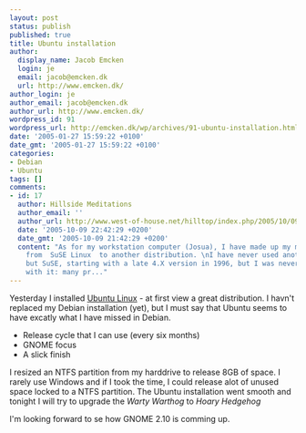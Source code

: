 ```yaml
---
layout: post
status: publish
published: true
title: Ubuntu installation
author:
  display_name: Jacob Emcken
  login: je
  email: jacob@emcken.dk
  url: http://www.emcken.dk/
author_login: je
author_email: jacob@emcken.dk
author_url: http://www.emcken.dk/
wordpress_id: 91
wordpress_url: http://emcken.dk/wp/archives/91-ubuntu-installation.html
date: '2005-01-27 15:59:22 +0100'
date_gmt: '2005-01-27 15:59:22 +0100'
categories:
- Debian
- Ubuntu
tags: []
comments:
- id: 17
  author: Hillside Meditations
  author_email: ''
  author_url: http://www.west-of-house.net/hilltop/index.php/2005/10/09/regular/debian-or-ubuntu/
  date: '2005-10-09 22:42:29 +0200'
  date_gmt: '2005-10-09 21:42:29 +0200'
  content: "As for my workstation computer (Josua), I have made up my mind to switch
    from  SuSE Linux  to another distribution. \nI have never used another Linux brand
    but SuSE, starting with a late 4.X version in 1996, but I was never really happy
    with it: many pr..."
---
```

Yesterday I installed <a href="http://www.ubuntulinux.org/">Ubuntu Linux</a> - at first view a great distribution. I havn't replaced my Debian installation (yet), but I must say that Ubuntu seems to have excatly what I have missed in Debian.

 * Release cycle that I can use (every six months)
 * GNOME focus
 * A slick finish

I resized an NTFS partition from my harddrive to release 8GB of space. I rarely use Windows and if I took the time, I could release alot of unused space locked to a NTFS partition.
The Ubuntu installation went smooth and tonight I will try to upgrade the <i>Warty Warthog</i> to <i>Hoary Hedgehog</i>

I'm looking forward to se how GNOME 2.10 is comming up.

